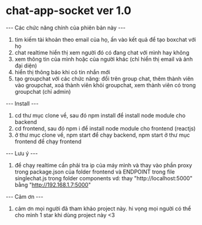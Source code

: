 # chat-app-socket ver 1.0
--- Các chức năng chính của phiên bản này ---
1. tìm kiếm tài khoản theo email của họ, ấn vào kết quả để tạo boxchat với họ
2. chat realtime hiển thị xem người đó có đang chat với mình hay không
3. xem thông tin của mình hoặc của người khác (chỉ hiển thị email và ảnh đại diện)
4. hiển thị thông báo khi có tin nhắn mới
5. tạo groupchat với các chức năng: đổi trên group chat, thêm thành viên vào groupchat, xoá thành viên khỏi groupchat, xem thành viên có trong groupchat (chỉ admin)

--- Install ---
1. cd thư mục clone về, sau đó npm install để install node module cho backend
2. cd frontend, sau đó npm i để install node module cho frontend (reactjs)
3. ở thư mục clone về, npm start để chạy backend, npm start ở thư mục frontend để chạy frontend

--- Lưu ý ---
1. để chạy realtime cần phải tra ip của máy mình và thay vào phần proxy trong package.json của folder frontend và ENDPOINT trong file singlechat.js trong folder components
vd: thay "http://localhost:5000" bằng "http://192.168.1.7:5000"

--- Cảm ơn --- 
1. cảm ơn mọi người đã tham khảo project này. hi vọng mọi người có thể cho mình 1 star khi dùng project này <3
